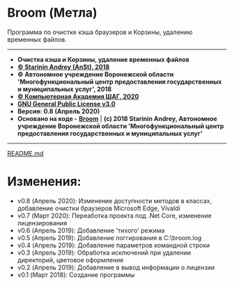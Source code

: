 # Broom \(Метла\)

Программа по очистке кэша браузеров и Корзины, удалению временных файлов.

---

* **Очистка кэша и Корзины, удаление временных файлов**
* [**© Starinin Andrey \(AnSt\), 2018**](https://github.com/anst-foto)
* **© Автономное учреждение Воронежской области 'Многофункциональный центр предоставления государственных и муниципальных услуг', 2018**
* [**© Компьютерная Академия ШАГ, 2020**](https://github.com/itstep-vrn)
* [**GNU General Public License v3.0**](/LICENSE)
* **Версия: 0.8 \(Апрель 2020\)**
* **Основано на коде -** [**Broom**](https://github.com/anst-foto/Broom) \| **(c) 2018 Starinin Andrey, Автономное учреждение Воронежской области 'Многофункциональный центр предоставления государственных и муниципальных услуг'**

---

[README.md](/README.md)

# Изменения:

* v0.8 (Апрель 2020):   Изменение доступности методов в классах, добавление очистки браузеров Microsoft Edge, Vivaldi
* v0.7 (Март 2020): Переаботка проекта под .Net Core, изменение лицензирования
* v0.6 (Апрель 2019):   Добавление 'тихого' режима
* v0.5 (Апрель 2019):   Добавление логгирования в C:\broom.log
* v0.4 (Апрель 2019):   Добавление параметров командной строки
* v0.3 (Апрель 2019):   Обработка исключений при удалении директорий, цветовое оформление
* v0.2 (Апрель 2019):   Добавление в вывод информации о лицензии
* v0.1 (Март 2018):   Создание программы
